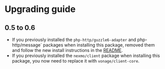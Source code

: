 # Upgrading guide

## 0.5 to 0.6
- If you previously installed the `php-http/guzzle6-adapter` and
  php-http/message` packages when installing this package, removed
  them and follow the new install instructions in the [README](README.md).
- If you previously installed the `nexmo/client` package when installing
  this package, you now need to replace it with `vonage/client-core`.
